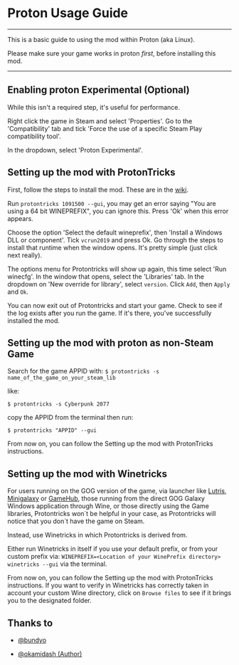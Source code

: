 # Proton Usage Guide

---

This is a basic guide to using the mod within Proton (aka Linux).

Please make sure your game works in proton _first_, before installing this mod.

---

## Enabling proton Experimental (Optional)

While this isn't a required step, it's useful for performance.

Right click the game in Steam and select 'Properties'. Go to the 'Compatibility' tab and tick 'Force the use of a specific Steam Play compatibility tool'. 

In the dropdown, select 'Proton Experimental'.

## Setting up the mod with ProtonTricks

First, follow the steps to install the mod. These are in the [wiki](https://github.com/yamashi/PerformanceOverhaulCyberpunk/wiki). 

Run `protontricks 1091500 --gui`, you may get an error saying "You are using a 64 bit WINEPREFIX", you can ignore this. Press 'Ok' when this error appears.

Choose the option 'Select the default wineprefix', then 'Install a Windows DLL or component'. Tick `vcrun2019` and press Ok. Go through the steps to install that runtime when the window opens. It's pretty simple (just click next really).

The options menu for Protontricks will show up again, this time select 'Run winecfg'. In the window that opens, select the 'Libraries' tab. In the dropdown on 'New override for library', select `version`. Click `Add`, then `Apply` and `Ok`.



You can now exit out of Protontricks and start your game. Check to see if the log exists after you run the game. If it's there, you've successfully installed the mod. 

## Setting up the mod with proton as non-Steam Game

Search for the game APPID with:
`$ protontricks -s name_of_the_game_on_your_steam_lib`

like:

`$ protontricks -s Cyberpunk 2077`

copy the APPID from the terminal then run:

`$ protontricks "APPID" --gui`

From now on, you can follow the Setting up the mod with ProtonTricks instructions.

## Setting up the mod with Winetricks

For users running on the GOG version of the game, via launcher like [Lutris](https://lutris.net/), [Minigalaxy](https://github.com/sharkwouter/minigalaxy) or [GameHub](https://github.com/tkashkin/GameHub), those running from the direct GOG Galaxy Windows application through Wine, or those directly using the Game libraries, Protontricks won´t be helpful in your case, as Protontricks will notice that you don´t have the game on Steam.

Instead, use Winetricks in which Protontricks is derived from. 

Either run Winetricks in itself if you use your default prefix, or from your custom prefix via: `WINEPREFIX=<Location of your WinePrefix directory> winetricks --gui` via the terminal.

From now on, you can follow the Setting up the mod with ProtonTricks instructions. If you want to verify in Winetricks has correctly taken in account your custom Wine directory, click on `Browse files` to see if it brings you to the designated folder.


## Thanks to

- [@bundyo](https://github.com/bundyo)

- [@okamidash (Author)](https://github.com/okamidash)

